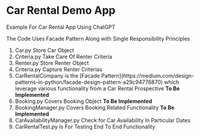# Car Rental Demo App
Example For Car Rental App Using ChatGPT

The Code Uses Facade Pattern Along with Single Responsibility Principles

<ol>
<li>Car.py Store Car Object</li>
<li>Criteria.py Take Care Of Renter Criteria</li>
<li>Renter.py Store Renter Object</li>
<li>Criteria.py Capture Renter Criterias</li>
<li>CarRentalCompany is the [Facade Pattern](https://medium.com/design-patterns-in-python/facade-design-pattern-a29c94776870) which leverage various functionality from a Car Rental Prospective <b>To Be Implemented</b></li>
<li>Booking.py Covers Booking Object <b>To Be Implemented</b></li>
<li>BookingManager.py Covers Booking Related Functionality <b>To Be Implemented</b></li>
<li>CarAvailabilityManager.py Check for Car Availability In Particular Dates</li>
<li>CarRentalTest.py Is For Testing End To End Functionality </li>
</ol>